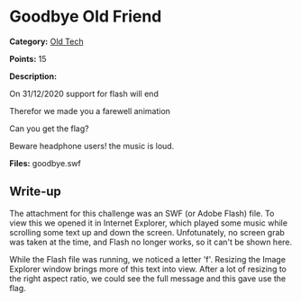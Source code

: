 # Goodbye Old Friend
**Category:** [Old Tech](../README.md)

**Points:** 15

**Description:**

On 31/12/2020 support for flash will end

Therefor we made you a farewell animation

Can you get the flag?

Beware headphone users! the music is loud.

**Files:** goodbye.swf

## Write-up
The attachment for this challenge was an SWF (or Adobe Flash) file. To view this we opened it in Internet Explorer, which played some music while scrolling some text up and down the screen. Unfotunately, no screen grab was taken at the time, and Flash no longer works, so it can't be shown here.

While the Flash file was running, we noticed a letter 'f'. Resizing the Image Explorer window brings more of this text into view. After a lot of resizing to the right aspect ratio, we could see the full message and this gave use the flag.

